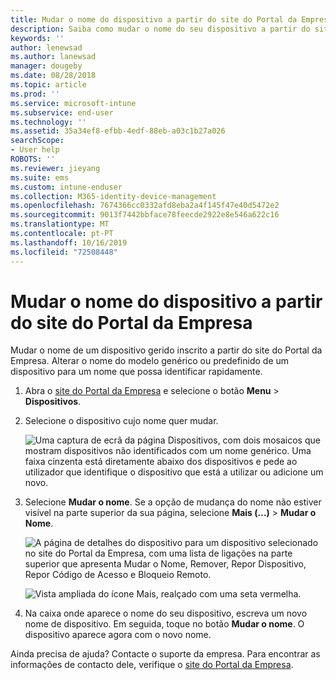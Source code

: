 ```yaml
---
title: Mudar o nome do dispositivo a partir do site do Portal da Empresa
description: Saiba como mudar o nome do seu dispositivo a partir do site do Portal da Empresa.
keywords: ''
author: lenewsad
ms.author: lanewsad
manager: dougeby
ms.date: 08/28/2018
ms.topic: article
ms.prod: ''
ms.service: microsoft-intune
ms.subservice: end-user
ms.technology: ''
ms.assetid: 35a34ef8-efbb-4edf-88eb-a03c1b27a026
searchScope:
- User help
ROBOTS: ''
ms.reviewer: jieyang
ms.suite: ems
ms.custom: intune-enduser
ms.collection: M365-identity-device-management
ms.openlocfilehash: 7674366cc0332afd8eba2a4f145f47e40d5472e2
ms.sourcegitcommit: 9013f7442bbface78feecde2922e8e546a622c16
ms.translationtype: MT
ms.contentlocale: pt-PT
ms.lasthandoff: 10/16/2019
ms.locfileid: "72508448"
---
```

# <a name="rename-your-device-from-the-company-portal-website"></a>Mudar o nome do dispositivo a partir do site do Portal da Empresa

Mudar o nome de um dispositivo gerido inscrito a partir do site do Portal da Empresa. Alterar o nome do modelo genérico ou predefinido de um dispositivo para um nome que possa identificar rapidamente.

1. Abra o [site do Portal da Empresa](https://portal.manage.microsoft.com) e selecione o botão __Menu__ > __Dispositivos__.  

2. Selecione o dispositivo cujo nome quer mudar.

    ![Uma captura de ecrã da página Dispositivos, com dois mosaicos que mostram dispositivos não identificados com um nome genérico. Uma faixa cinzenta está diretamente abaixo dos dispositivos e pede ao utilizador que identifique o dispositivo que está a utilizar ou adicione um novo.](./media/rename-reset-device-step2-1808.png)   

3. Selecione **Mudar o nome**. Se a opção de mudança do nome não estiver visível na parte superior da sua página, selecione **Mais (…)**  > **Mudar o Nome**.   

   ![A página de detalhes do dispositivo para um dispositivo selecionado no site do Portal da Empresa, com uma lista de ligações na parte superior que apresenta Mudar o Nome, Remover, Repor Dispositivo, Repor Código de Acesso e Bloqueio Remoto. ](./media/rename-reset-device-1808.png)   

    ![Vista ampliada do ícone Mais, realçado com uma seta vermelha.](./media/rename-reset-device-step3-more-1808.png)  

4. Na caixa onde aparece o nome do seu dispositivo, escreva um novo nome de dispositivo. Em seguida, toque no botão **Mudar o nome**. O dispositivo aparece agora com o novo nome.  

Ainda precisa de ajuda? Contacte o suporte da empresa. Para encontrar as informações de contacto dele, verifique o [site do Portal da Empresa](https://go.microsoft.com/fwlink/?linkid=2010980).  
